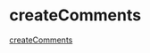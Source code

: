 # createComments
<div><a href="https://andrianover.github.io/createComments/index.html">createComments</a></div>
